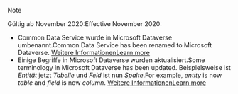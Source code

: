 > [!NOTE]
> <span data-ttu-id="5cab1-101">Gültig ab November 2020:</span><span class="sxs-lookup"><span data-stu-id="5cab1-101">Effective November 2020:</span></span>
> - <span data-ttu-id="5cab1-102">Common Data Service wurde in Microsoft Dataverse umbenannt.</span><span class="sxs-lookup"><span data-stu-id="5cab1-102">Common Data Service has been renamed to Microsoft Dataverse.</span></span> [<span data-ttu-id="5cab1-103">Weitere Informationen</span><span class="sxs-lookup"><span data-stu-id="5cab1-103">Learn more</span></span>](https://aka.ms/PAuAppBlog)
> - <span data-ttu-id="5cab1-104">Einige Begriffe in Microsoft Dataverse wurden aktualisiert.</span><span class="sxs-lookup"><span data-stu-id="5cab1-104">Some terminology in Microsoft Dataverse has been updated.</span></span> <span data-ttu-id="5cab1-105">Beispielsweise ist *Entität* jetzt *Tabelle* und *Feld* ist nun *Spalte*.</span><span class="sxs-lookup"><span data-stu-id="5cab1-105">For example, *entity* is now *table* and *field* is now *column*.</span></span> [<span data-ttu-id="5cab1-106">Weitere Informationen</span><span class="sxs-lookup"><span data-stu-id="5cab1-106">Learn more</span></span>](https://go.microsoft.com/fwlink/?linkid=2147247)